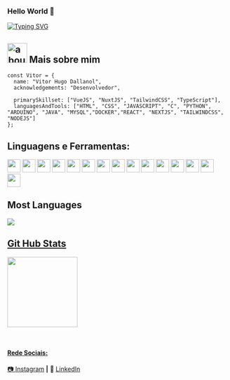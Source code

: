  
  ### Hello World 👋

[![Typing SVG](https://readme-typing-svg.herokuapp.com?font=Fira+Code&weight=600&pause=1000&center=true&vCenter=true&random=false&width=435&lines=Hi+my+name+is+Vitor+Dallanol;I'm+20+years+old;I'm+from+Brazil)](https://git.io/typing-svg)

## <img width="45" alt="about" src="https://raw.github.com/elizarov/elizarov/master/about.png"> Mais sobre mim

```JS
const Vitor = {
  name: "Vitor Hugo Dallanol",
  acknowledgements: "Desenvolvedor",
  
  primarySkillset: ["VueJS", "NuxtJS", "TailwindCSS", "TypeScript"],
  languagesAndTools: ["HTML", "CSS", "JAVASCRIPT", "C", "PYTHON", "ARDUINO", "JAVA", "MYSQL","DOCKER","REACT", "NEXTJS", "TAILWINDCSS", "NODEJS"]
};
```

## **Linguagens e Ferramentas:**  


<code><img height="30" src="https://cdn.jsdelivr.net/gh/devicons/devicon@latest/icons/html5/html5-original.svg" /></code>
<code><img height="30" src="https://cdn.jsdelivr.net/gh/devicons/devicon@latest/icons/css3/css3-original.svg" /></code>
<code><img height="30" src="https://cdn.jsdelivr.net/gh/devicons/devicon@latest/icons/javascript/javascript-original.svg" /></code>
<code><img height="30" src="https://cdn.jsdelivr.net/gh/devicons/devicon@latest/icons/c/c-original.svg" /></code>
<code><img height="30" src="https://cdn.jsdelivr.net/gh/devicons/devicon@latest/icons/python/python-original.svg"></code>
<code><img height="30" src="https://cdn.jsdelivr.net/gh/devicons/devicon@latest/icons/arduino/arduino-original.svg" /></code>
<code><img height="30" src="https://cdn.jsdelivr.net/gh/devicons/devicon@latest/icons/java/java-original.svg" /></code>
<code><img height="30" src="https://cdn.jsdelivr.net/gh/devicons/devicon@latest/icons/mysql/mysql-original.svg" /></code>
<code><img height="30" src="https://cdn.jsdelivr.net/gh/devicons/devicon@latest/icons/vscode/vscode-original.svg" /></code>
<code><img height="30" src="https://cdn.jsdelivr.net/gh/devicons/devicon@latest/icons/git/git-original.svg" /></code>
<code><img height="30" src="https://cdn.jsdelivr.net/gh/devicons/devicon@latest/icons/docker/docker-original.svg" /></code>
<code><img height="30" src="https://cdn.jsdelivr.net/gh/devicons/devicon@latest/icons/react/react-original.svg" /></code>
<code><img height="30" src="https://cdn.jsdelivr.net/gh/devicons/devicon@latest/icons/nextjs/nextjs-original.svg" /></code>
<code><img height="30" src="https://cdn.jsdelivr.net/gh/devicons/devicon@latest/icons/tailwindcss/tailwindcss-original.svg" /></code>
<code><img height="30" src="https://cdn.jsdelivr.net/gh/devicons/devicon@latest/icons/nodejs/nodejs-original.svg" /></code>
            
          






<h2 align="left"> Most Languages </h2>
<div align="left">
  <a href="https://github.com/Crautor">
  <img src="https://github-readme-stats.vercel.app/api/top-langs/?username=Crautor"/>
</div>

<h2 align="left"> Git Hub Stats </h2>
<div align="left">
  <a href="https://github.com/Crautor">
  <img height="160em" src="https://github-readme-stats.vercel.app/api?username=Crautor&show_icons=true&count_private=true"/>
</div>

[Instagram]: https://www.instagram.com/Crautor
[LinkedIn]: https://www.linkedin.com/in/VitorHugoDallanol/
<br>

#### Rede Sociais:


📷 [Instagram][Instagram] **|** 
👔 [LinkedIn][LinkedIn]
